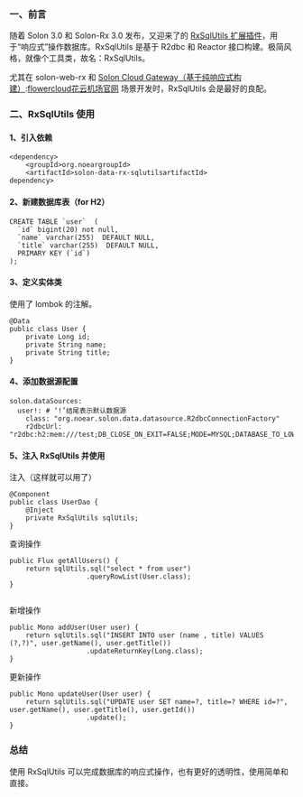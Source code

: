 
### 一、前言


随着 Solon 3\.0 和 Solon\-Rx 3\.0 发布，又迎来了的 [RxSqlUtils 扩展插件](https://github.com)，用于“响应式”操作数据库。RxSqlUtils 是基于 R2dbc 和 Reactor 接口构建。极简风格，就像个工具类，故名：RxSqlUtils。


尤其在 solon\-web\-rx 和 [Solon Cloud Gateway（基于纯响应式构建）](https://github.com):[flowercloud花云机场官网](https://lizhenzhen.org) 场景开发时，RxSqlUtils 会是最好的良配。


### 二、RxSqlUtils 使用


#### 1、引入依赖



```
<dependency>
    <groupId>org.noeargroupId>
    <artifactId>solon-data-rx-sqlutilsartifactId>
dependency>

```

#### 2、新建数据库表（for H2）



```
CREATE TABLE `user`  (
  `id` bigint(20) not null,
  `name` varchar(255)  DEFAULT NULL,
  `title` varchar(255)  DEFAULT NULL,
  PRIMARY KEY (`id`)
);

```

#### 3、定义实体类


使用了 lombok 的注解。



```
@Data
public class User {
    private Long id;
    private String name;
    private String title;
}

```

#### 4、添加数据源配置



```
solon.dataSources:
  user!: # ‘!’结尾表示默认数据源
    class: "org.noear.solon.data.datasource.R2dbcConnectionFactory"
    r2dbcUrl: "r2dbc:h2:mem:///test;DB_CLOSE_ON_EXIT=FALSE;MODE=MYSQL;DATABASE_TO_LOWER=TRUE;IGNORECASE=TRUE;CASE_INSENSITIVE_IDENTIFIERS=TRUE"

```

#### 5、注入 RxSqlUtils 并使用


注入（这样就可以用了）



```
@Component
public class UserDao {
    @Inject
    private RxSqlUtils sqlUtils;
}

```

查询操作



```
public Flux getAllUsers() {
    return sqlUtils.sql("select * from user")
                   .queryRowList(User.class);
}


```

新增操作



```
public Mono addUser(User user) {
    return sqlUtils.sql("INSERT INTO user (name , title) VALUES (?,?)", user.getName(), user.getTitle())
                   .updateReturnKey(Long.class);
}

```

更新操作



```
public Mono updateUser(User user) {
    return sqlUtils.sql("UPDATE user SET name=?, title=? WHERE id=?", user.getName(), user.getTitle(), user.getId())
                   .update();
}

```

### 总结


使用 RxSqlUtils 可以完成数据库的响应式操作，也有更好的透明性，使用简单和直接。


